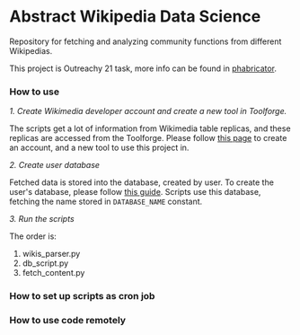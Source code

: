 # Abstract Wikipedia Data Science

Repository for fetching and analyzing community functions from different Wikipedias.

This project is Outreachy 21 task, more info can be found in [phabricator](https://phabricator.wikimedia.org/T263678). 

### How to use

*1. Create Wikimedia developer account and create a new tool in Toolforge.*

The scripts get a lot of information from Wikimedia table replicas, and these replicas are accessed from the 
Toolforge. Please follow [this page](https://wikitech.wikimedia.org/wiki/Portal:Toolforge/Quickstart) 
to create an account, and a new tool to use this project in.

*2. Create user database*

Fetched data is stored into the database, created by user. To create the user's database, please follow 
[this guide](database_setup.md). Scripts use this database, fetching the name stored in `DATABASE_NAME` constant.

*3. Run the scripts*

The order is:
1. wikis_parser.py
2. db_script.py
3. fetch_content.py 

### How to set up scripts as cron job


### How to use code remotely

